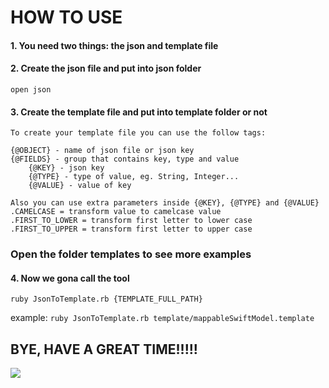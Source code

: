 # HOW TO USE 


#### 1. You need two things: the json and template file


#### 2. Create the json file and put into json folder 
```open json```


#### 3. Create the template file and put into template folder or not
    To create your template file you can use the follow tags:

    {@OBJECT} - name of json file or json key
    {@FIELDS} - group that contains key, type and value
        {@KEY} - json key
        {@TYPE} - type of value, eg. String, Integer...
        {@VALUE} - value of key

    Also you can use extra parameters inside {@KEY}, {@TYPE} and {@VALUE}
    .CAMELCASE = transform value to camelcase value
    .FIRST_TO_LOWER = transform first letter to lower case
    .FIRST_TO_UPPER = transform first letter to upper case
    
### Open the folder templates to see more examples
            
#### 4. Now we gona call the tool
```ruby JsonToTemplate.rb {TEMPLATE_FULL_PATH}```

  example:
```ruby JsonToTemplate.rb template/mappableSwiftModel.template```


## BYE, HAVE A GREAT TIME!!!!! 

<img src="img/ByeHaveAGreatTime.gif">